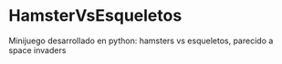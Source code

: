 # HamsterVsEsqueletos
Minijuego desarrollado en python: hamsters vs esqueletos, parecido a space invaders
